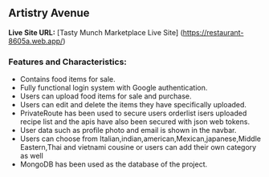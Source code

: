 ## Artistry Avenue

**Live Site URL:** [Tasty Munch Marketplace Live Site] (https://restaurant-8605a.web.app/)

### Features and Characteristics:
- Contains food items for sale.
- Fully functional login system with  Google authentication.
- Users can upload food items for sale and purchase.
- Users can edit and delete the items they have specifically uploaded.
- PrivateRoute has been used to secure users orderlist isers uploaded recipe list and the apis have also been secured with json web tokens.
- User data such as profile photo and email is shown in the navbar.
- Users can choose from Italian,indian,american,Mexican,japanese,Middle Eastern,Thai and vietnami cousine or users can add their own category as well
- MongoDB has been used as the database of the project.

